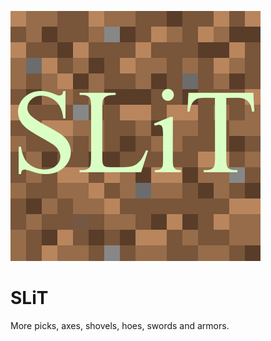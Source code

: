 ![Logo](https://github.com/xniki119x/SLiT/blob/master/SLiT-forge-1.12.2/src/main/resources/logo.png?raw=true)
# SLiT
More picks, axes, shovels, hoes, swords and armors.
